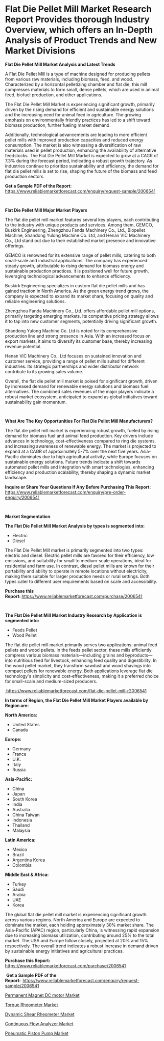 <p><h1>Flat Die Pellet Mill Market Research Report Provides thorough Industry Overview, which offers an In-Depth Analysis of Product Trends and New Market Divisions</h1></p><p><strong>Flat Die Pellet Mill Market Analysis and Latest Trends</strong></p>
<p><p>A Flat Die Pellet Mill is a type of machine designed for producing pellets from various raw materials, including biomass, feed, and wood. Characterized by a horizontal pelletizing chamber and flat die, this mill compresses materials to form small, dense pellets, which are used in animal feed, biofuel production, and other applications.</p><p>The Flat Die Pellet Mill Market is experiencing significant growth, primarily driven by the rising demand for efficient and sustainable energy solutions and the increasing need for animal feed in agriculture. The growing emphasis on environmentally friendly practices has led to a shift toward biomass production, further fueling market demand. </p><p>Additionally, technological advancements are leading to more efficient pellet mills with improved production capacities and reduced energy consumption. The market is also witnessing a diversification of raw materials used in pellet production, enhancing the availability of alternative feedstocks. The Flat Die Pellet Mill Market is expected to grow at a CAGR of 7.3% during the forecast period, indicating a robust growth trajectory. As industries continue to prioritize sustainability and efficiency, the demand for flat die pellet mills is set to rise, shaping the future of the biomass and feed production sectors.</p></p>
<p><strong>Get a Sample PDF of the Report:&nbsp;</strong> <a href="https://www.reliablemarketforecast.com/enquiry/request-sample/2006541?utm_campaign=1134&utm_medium=2&utm_source=Github&utm_content=ia&utm_term=10042025&utm_id=flat-die-pellet-mill">https://www.reliablemarketforecast.com/enquiry/request-sample/2006541</a></p>
<p>&nbsp;</p>
<p><strong>Flat Die Pellet Mill Major Market Players</strong></p>
<p><p>The flat die pellet mill market features several key players, each contributing to the industry with unique products and services. Among them, GEMCO, Buskirk Engineering, Zhengzhou Fanda Machinery Co., Ltd., Biopellet Machine, Shandong Yulong Machine Co. Ltd, and Henan VIC Machinery Co., Ltd stand out due to their established market presence and innovative offerings.</p><p>GEMCO is renowned for its extensive range of pellet mills, catering to both small-scale and industrial applications. The company has experienced steady growth, attributable to rising demand for biomass energy and sustainable production practices. It is positioned well for future growth, leveraging technological advancements to enhance efficiency.</p><p>Buskirk Engineering specializes in custom flat die pellet mills and has gained traction in North America. As the green energy trend grows, the company is expected to expand its market share, focusing on quality and reliable engineering solutions.</p><p>Zhengzhou Fanda Machinery Co., Ltd. offers affordable pellet mill options, primarily targeting emerging markets. Its competitive pricing strategy allows it to tap into new customer segments, potentially driving significant growth.</p><p>Shandong Yulong Machine Co. Ltd is noted for its comprehensive production line and strong presence in Asia. With an increased focus on export markets, it aims to diversify its customer base, thereby increasing revenue potential.</p><p>Henan VIC Machinery Co., Ltd focuses on sustained innovation and customer service, providing a range of pellet mills suited for different industries. Its strategic partnerships and wider distributor network contribute to its growing sales volume.</p><p>Overall, the flat die pellet mill market is poised for significant growth, driven by increased demand for renewable energy solutions and biomass fuel alternatives. The combined sales revenues of the major players indicate a robust market ecosystem, anticipated to expand as global initiatives toward sustainability gain momentum.</p></p>
<p>&nbsp;</p>
<p><strong>What Are The Key Opportunities For Flat Die Pellet Mill Manufacturers?</strong></p>
<p><p>The flat die pellet mill market is experiencing robust growth, fueled by rising demand for biomass fuel and animal feed production. Key drivers include advances in technology, cost-effectiveness compared to ring die systems, and increasing awareness of renewable energy. The market is projected to expand at a CAGR of approximately 5-7% over the next five years. Asia-Pacific dominates due to high agricultural activity, while Europe focuses on sustainable energy solutions. Future trends indicate a shift towards automated pellet mills and integration with smart technologies, enhancing efficiency and production scalability, thereby shaping a dynamic market landscape.</p></p>
<p><strong>Inquire or Share Your Questions If Any Before Purchasing This Report:</strong> <a href="https://www.reliablemarketforecast.com/enquiry/pre-order-enquiry/2006541?utm_campaign=1134&utm_medium=2&utm_source=Github&utm_content=ia&utm_term=10042025&utm_id=flat-die-pellet-mill">https://www.reliablemarketforecast.com/enquiry/pre-order-enquiry/2006541</a></p>
<p>&nbsp;</p>
<p><strong>Market Segmentation</strong></p>
<p><strong>The Flat Die Pellet Mill Market Analysis by types is segmented into:</strong></p>
<p><ul><li>Electric</li><li>Diesel</li></ul></p>
<p><p>The Flat Die Pellet Mill market is primarily segmented into two types: electric and diesel. Electric pellet mills are favored for their efficiency, low emissions, and suitability for small to medium-scale operations, ideal for residential and farm use. In contrast, diesel pellet mills are known for their portability and ability to operate in remote locations without electricity, making them suitable for larger production needs or rural settings. Both types cater to different user requirements based on scale and accessibility.</p></p>
<p><strong>Purchase this Report:&nbsp;</strong><a href="https://www.reliablemarketforecast.com/purchase/2006541?utm_campaign=1134&utm_medium=2&utm_source=Github&utm_content=ia&utm_term=10042025&utm_id=flat-die-pellet-mill">https://www.reliablemarketforecast.com/purchase/2006541</a></p>
<p>&nbsp;</p>
<p><strong>The Flat Die Pellet Mill Market Industry Research by Application is segmented into:</strong></p>
<p><ul><li>Feeds Pellet</li><li>Wood Pellet</li></ul></p>
<p><p>The flat die pellet mill market primarily serves two applications: animal feed pellets and wood pellets. In the feeds pellet sector, these mills efficiently compress various biomass materials—including grains and byproducts—into nutritious feed for livestock, enhancing feed quality and digestibility. In the wood pellet market, they transform sawdust and wood shavings into compact pellets for renewable energy. Both applications leverage flat die technology's simplicity and cost-effectiveness, making it a preferred choice for small-scale and medium-sized producers.</p></p>
<p><a href="https://www.reliablemarketforecast.com/flat-die-pellet-mill-r2006541?utm_campaign=1134&utm_medium=2&utm_source=Github&utm_content=ia&utm_term=10042025&utm_id=flat-die-pellet-mill">&nbsp;https://www.reliablemarketforecast.com/flat-die-pellet-mill-r2006541</a></p>
<p><strong>In terms of Region, the Flat Die Pellet Mill Market Players available by Region are:</strong></p>
<p>
    <p> <strong> North America: </strong>
        <ul>
            <li>United States</li>
            <li>Canada</li>
        </ul>
        </p> 
    <p> <strong> Europe: </strong>
        <ul>
            <li>Germany</li>
            <li>France</li>
            <li>U.K.</li>
            <li>Italy</li>
            <li>Russia</li>
        </ul>
        </p> 
    <p> <strong> Asia-Pacific: </strong>
        <ul>
            <li>China</li>
            <li>Japan</li>
            <li>South Korea</li>
            <li>India</li>
            <li>Australia</li>
            <li>China Taiwan</li>
            <li>Indonesia</li>
            <li>Thailand</li>
            <li>Malaysia</li>
        </ul>
        </p> 
    <p> <strong> Latin America: </strong>
        <ul>
            <li>Mexico</li>
            <li>Brazil</li>
            <li>Argentina Korea</li>
            <li>Colombia</li>
        </ul>
        </p> 
    <p> <strong> Middle East & Africa: </strong>
        <ul>
            <li>Turkey</li>
            <li>Saudi</li>
            <li>Arabia</li>
            <li>UAE</li>
            <li>Korea</li>
        </ul>
    </p>
    </p>
<p><p>The global flat die pellet mill market is experiencing significant growth across various regions. North America and Europe are expected to dominate the market, each holding approximately 30% market share. The Asia-Pacific (APAC) region, particularly China, is witnessing rapid expansion due to increasing biomass utilization, contributing around 25% to the total market. The USA and Europe follow closely, projected at 20% and 15% respectively. The overall trend indicates a robust increase in demand driven by sustainable energy initiatives and agricultural practices.</p></p>
<p><strong>Purchase this Report: </strong><a href="https://www.reliablemarketforecast.com/purchase/2006541?utm_campaign=1134&utm_medium=2&utm_source=Github&utm_content=ia&utm_term=10042025&utm_id=flat-die-pellet-mill">https://www.reliablemarketforecast.com/purchase/2006541</a></p>
<p>&nbsp;<strong>Get a Sample PDF of the Report:&nbsp;&nbsp;</strong><a href="https://www.reliablemarketforecast.com/enquiry/request-sample/2006541?utm_campaign=1134&utm_medium=2&utm_source=Github&utm_content=ia&utm_term=10042025&utm_id=flat-die-pellet-mill">https://www.reliablemarketforecast.com/enquiry/request-sample/2006541</a></p>
<p><strong></strong></p>
<p><p><a href="https://github.com/kolffmaris58/Market-Research-Report-List-1/blob/main/permanent-magnet-dc-motor-market.md?utm_campaign=1134&utm_medium=2&utm_source=Github&utm_content=ia&utm_term=10042025&utm_id=flat-die-pellet-mill">Permanent Magnet DC motor Market</a></p><p><a href="https://github.com/syiqvanyo/Market-Research-Report-List-1/blob/main/torque-rheometer-market.md?utm_campaign=1134&utm_medium=2&utm_source=Github&utm_content=ia&utm_term=10042025&utm_id=flat-die-pellet-mill">Torque Rheometer Market</a></p><p><a href="https://github.com/yepezkommakp/Market-Research-Report-List-1/blob/main/dynamic-shear-rheometer-market.md?utm_campaign=1134&utm_medium=2&utm_source=Github&utm_content=ia&utm_term=10042025&utm_id=flat-die-pellet-mill">Dynamic Shear Rheometer Market</a></p><p><a href="https://github.com/warshatulang0/Market-Research-Report-List-1/blob/main/continuous-flow-analyzer-market.md?utm_campaign=1134&utm_medium=2&utm_source=Github&utm_content=ia&utm_term=10042025&utm_id=flat-die-pellet-mill">Continuous Flow Analyzer Market</a></p><p><a href="https://github.com/kryshaprilbb/Market-Research-Report-List-1/blob/main/pneumatic-piston-pump-market.md?utm_campaign=1134&utm_medium=2&utm_source=Github&utm_content=ia&utm_term=10042025&utm_id=flat-die-pellet-mill">Pneumatic Piston Pump Market</a></p></p>